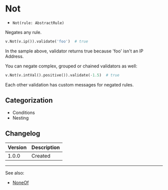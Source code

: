 # Not

- `Not(rule: AbstractRule)`

Negates any rule.

```python
v.Not(v.ip()).validate('foo')  # true
```

In the sample above, validator returns true because 'foo' isn't an IP Address.

You can negate complex, grouped or chained validators as well:

```python
v.Not(v.intVal().positive()).validate(-1.5)  # true
```

Each other validation has custom messages for negated rules.

## Categorization

- Conditions
- Nesting

## Changelog

Version | Description
--------|-------------
  1.0.0 | Created

***
See also:

- [NoneOf](NoneOf.md)